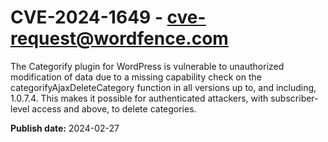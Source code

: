 # CVE-2024-1649 - cve-request@wordfence.com

The Categorify plugin for WordPress is vulnerable to unauthorized modification of data due to a missing capability check on the categorifyAjaxDeleteCategory function in all versions up to, and including, 1.0.7.4. This makes it possible for authenticated attackers, with subscriber-level access and above, to delete categories.

**Publish date:** 2024-02-27

